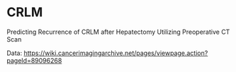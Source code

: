 # CRLM
Predicting Recurrence of CRLM after Hepatectomy Utilizing Preoperative CT Scan

Data:
https://wiki.cancerimagingarchive.net/pages/viewpage.action?pageId=89096268

